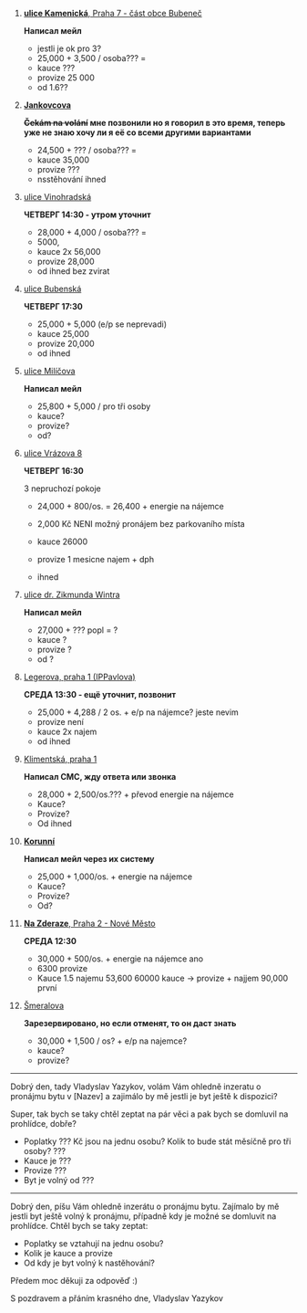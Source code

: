1. [**ulice Kamenická**, Praha 7 - část obce Bubeneč](https://www.sreality.cz/detail/pronajem/byt/3+1/praha-cast-obce-bubenec-ulice-kamenicka/3244068444#img=17&fullscreen=false)

    **Написал мейл**
    
    - jestli je ok pro 3?
    - 25,000 + 3,500 / osoba??? = 
    - kauce ???
    - provize 25 000
    - od 1.6??


2. [**Jankovcova**](https://www.sreality.cz/detail/pronajem/byt/3+1/praha-cast-obce-holesovice-ulice-jankovcova/619089500#img=11&fullscreen=false) 

    **~~Čekám na volání~~ мне позвонили но я говорил в это время, теперь уже не знаю хочу ли я её со всеми другими вариантами**

    - 24,500 + ??? / osoba??? = 
    - kauce 35,000
    - provize ???
    - nsstěhování ihned
  
  
3. [ulice Vinohradská](https://www.sreality.cz/detail/pronajem/byt/3+1/praha-cast-obce-vinohrady-ulice-vinohradska/3231878748#img=3&fullscreen=false)

    **ЧЕТВЕРГ 14:30 - утром уточнит**
 
    - 28,000 + 4,000 / osoba??? = 
    - 5000, 
    - kauce 2x 56,000
    - provize 28,000
    - od ihned bez zvirat 
  
  
4. [ulice Bubenská](https://www.sreality.cz/detail/pronajem/byt/4+1/praha-cast-obce-holesovice-ulice-bubenska/1208979036#img=9&fullscreen=false)

    **ЧЕТВЕРГ 17:30**

    - 25,000 + 5,000 (e/p se neprevadi)
    - kauce 25,000
    - provize 20,000
    - od ihned

  
5. [ulice Milíčova](https://www.sreality.cz/detail/pronajem/byt/4+1/praha-cast-obce-zizkov-ulice-milicova/2320080476#img=5&fullscreen=false)

    **Написал мейл**

    - 25,800 + 5,000 / pro tři osoby
    - kauce?
    - provize?
    - od?
  
  
6. [ulice Vrázova 8](https://www.sreality.cz/detail/pronajem/byt/5+kk/praha-cast-obce-smichov-ulice-vrazova/1880329820#img=11&fullscreen=false)
    
    **ЧЕТВЕРГ 16:30**

    3 nepruchozí pokoje

    - 24,000 + 800/os. = 26,400 + energie na nájemce
    - 2,000 Kč NENI možný pronájem bez parkovaního místa
    
    - kauce 26000
    - provize 1 mesicne najem + dph
    - ihned
   

7. [ulice dr. Zikmunda Wintra](https://www.sreality.cz/detail/pronajem/byt/3+1/praha-cast-obce-bubenec-ulice-dr--zikmunda-wintra/275988828#img=8&fullscreen=false)

    **Написал мейл**

    - 27,000 + ??? popl = ?
    - kauce ?
    - provize ?
    - od ?
  
  
8. [Legerova, praha 1 (IPPavlova)](https://reality.idnes.cz/detail/pronajem/byt/praha-1-legerova/5cb458dae880543f4d574b11/?s-et=flat&s-ot=lease&s-l=VUSC-19&s-qc%5BsubtypeFlat%5D%5B0%5D=31&s-qc%5BsubtypeFlat%5D%5B1%5D=4k&s-qc%5BsubtypeFlat%5D%5B2%5D=41&s-qc%5BsubtypeFlat%5D%5B3%5D=5k&s-qc%5BsubtypeFlat%5D%5B4%5D=51&s-qc%5BsubtypeFlat%5D%5B5%5D=atypical&s-qc%5BpriceMax%5D=30000&page=7)

    **СРЕДА 13:30 - ещё уточнит, позвонит**

    - 25,000 + 4,288 / 2 os. + e/p na nájemce? jeste nevim
    - provize není
    - kauce 2x najem
    - od ihned 
 
  
9. [Klimentská, praha 1](https://reality.idnes.cz/detail/pronajem/byt/praha-1-klimentska/5ca60ef8a26e3a5ed7562b76/?s-et=flat&s-ot=lease&s-l=VUSC-19&s-qc%5BsubtypeFlat%5D%5B0%5D=31&s-qc%5BsubtypeFlat%5D%5B1%5D=4k&s-qc%5BsubtypeFlat%5D%5B2%5D=41&s-qc%5BsubtypeFlat%5D%5B3%5D=5k&s-qc%5BsubtypeFlat%5D%5B4%5D=51&s-qc%5BsubtypeFlat%5D%5B5%5D=atypical&s-qc%5BpriceMax%5D=30000&page=9)

    **Написал СМС, жду ответа или звонка**
 
    - 28,000 + 2,500/os.??? + převod energie na nájemce
    - Kauce?
    - Provize?
    - Od ihned
 
  
10. [**Korunní**](https://reality.idnes.cz/detail/pronajem/byt/praha-3-korunni/5c9b9019e880547a2e6829ae/?s-et=flat&s-ot=lease&s-l=VUSC-19&s-qc%5BsubtypeFlat%5D%5B0%5D=31&s-qc%5BsubtypeFlat%5D%5B1%5D=4k&s-qc%5BsubtypeFlat%5D%5B2%5D=41&s-qc%5BsubtypeFlat%5D%5B3%5D=5k&s-qc%5BsubtypeFlat%5D%5B4%5D=51&s-qc%5BsubtypeFlat%5D%5B5%5D=atypical&s-qc%5BpriceMax%5D=30000&page=10)

    **Написал мейл через их систему**

    - 25,000 + 1,000/os. + energie na nájemce
    - Kauce?
    - Provize?
    - Od?
 
  
11. [**Na Zderaze**, Praha 2 - Nové Město](https://reality.idnes.cz/detail/pronajem/byt/praha-2-na-zderaze/5c6acedde88054501962cc6a/?s-et=flat&s-ot=lease&s-l=VUSC-19&s-qc%5BsubtypeFlat%5D%5B0%5D=31&s-qc%5BsubtypeFlat%5D%5B1%5D=4k&s-qc%5BsubtypeFlat%5D%5B2%5D=41&s-qc%5BsubtypeFlat%5D%5B3%5D=5k&s-qc%5BsubtypeFlat%5D%5B4%5D=51&s-qc%5BsubtypeFlat%5D%5B5%5D=atypical&s-qc%5BpriceMax%5D=30000&page=13)
    
    **СРЕДА 12:30**

    - 30,000 + 500/os. + energie na nájemce ano
    - 6300 provize
    - Kauce 1.5 najemu 53,600 60000 kauce -> provize + najjem 90,000 první
  
  
12. [Šmeralova](https://reality.idnes.cz/detail/pronajem/byt/praha-7-smeralova/5c478930e8805463073274db/?s-et=flat&s-ot=lease&s-l=VUSC-19&s-qc%5BsubtypeFlat%5D%5B0%5D=31&s-qc%5BsubtypeFlat%5D%5B1%5D=4k&s-qc%5BsubtypeFlat%5D%5B2%5D=41&s-qc%5BsubtypeFlat%5D%5B3%5D=5k&s-qc%5BsubtypeFlat%5D%5B4%5D=51&s-qc%5BsubtypeFlat%5D%5B5%5D=atypical&s-qc%5BpriceMax%5D=30000&page=13)
    
    **Зарезервировано, но если отменят, то он даст знать**

    - 30,000 + 1,500 / os? + e/p na najemce?
    - kauce?
    - provize?
  



----

Dobrý den, tady Vladyslav Yazykov, volám Vám ohledně inzeratu o pronájmu bytu v \[Nazev\] a zajimálo by mě jestli je byt ještě k dispozici?

Super, tak bych se taky chtěl zeptat na pár věci a pak bych se domluvil na prohlídce, dobře?
  - Poplatky ??? Kč jsou na jednu osobu? Kolik to bude stát měsíčně pro tři osoby? ??? 
  - Kauce je ???
  - Provize ???
  - Byt je volný od ???




----


Dobrý den,
píšu Vám ohledně inzerátu o pronájmu bytu. Zajímalo by mě jestli byt ještě volný k pronájmu, případně kdy je možné se domluvit na prohlídce.
Chtěl bych se taky zeptat:
  - Poplatky se vztahují na jednu osobu?
  - Kolik je kauce a provize
  - Od kdy je byt volný k nastěhování?

Předem moc děkuji za odpověď :)

S pozdravem a přáním krasného dne,
Vladyslav Yazykov


